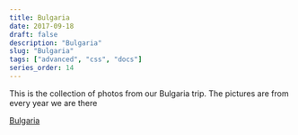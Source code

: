 ```yaml
---
title: Bulgaria
date: 2017-09-18
draft: false
description: "Bulgaria"
slug: "Bulgaria"
tags: ["advanced", "css", "docs"]
series_order: 14
---
```


This is the collection of photos from our Bulgaria trip. The pictures are from every year we are there

[Bulgaria](https://photos.app.goo.gl/PwjI2fcUiSFOkBIx2)
